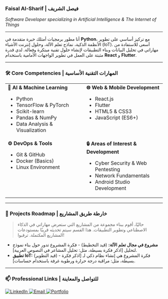 ### Faisal Al-Sharif | فيصل الشريف
*Software Developer specializing in Artificial Intelligence & The Internet of Things*
***

أنا مطور برمجيات أمتلك خبرة متقدمة في **Python**، مع تركيز أساسي على تطوير الأنظمة الذكية، نماذج تعلم الآلة، وحلول إنترنت الأشياء (IoT). أسعى للاستفادة من مهاراتي في تحليل البيانات وبناء التطبيقات لإنشاء حلول تقنية مبتكرة وفعالة. لدي قدرة مثبتة على العمل في تطوير الواجهات الأمامية باستخدام **React** و **Flutter**.

---

### 🛠️ Core Competencies | المهارات التقنية الأساسية

<table>
  <tr>
    <td valign="top" width="50%">
      <strong>🤖 AI & Machine Learning</strong>
      <ul>
        <li>Python</li>
        <li>TensorFlow & PyTorch</li>
        <li>Scikit-learn</li>
        <li>Pandas & NumPy</li>
        <li>Data Analysis & Visualization</li>
      </ul>
    </td>
    <td valign="top" width="50%">
      <strong>🌐 Web & Mobile Development</strong>
      <ul>
        <li>React.js</li>
        <li>Flutter</li>
        <li>HTML5 & CSS3</li>
        <li>JavaScript (ES6+)</li>
      </ul>
    </td>
  </tr>
  <tr>
    <td valign="top" width="50%">
      <strong>⚙️ DevOps & Tools</strong>
      <ul>
        <li>Git & GitHub</li>
        <li>Docker (Basics)</li>
        <li>Linux Environment</li>
      </ul>
    </td>
    <td valign="top" width="50%">
      <strong>🔒 Areas of Interest & Development</strong>
      <ul>
        <li>Cyber Security & Web Pentesting</li>
        <li>Network Fundamentals</li>
        <li>Android Studio Development</li>
      </ul>
    </td>
  </tr>
</table>

---

### 🚀 Projects Roadmap | خارطة طريق المشاريع

> حاليًا، أقوم ببناء مجموعة من المشاريع التي ستعرض مهاراتي في الذكاء الاصطناعي وتطوير التطبيقات. هذا القسم سيتم تحديثه قريبًا بمستودعات المشاريع المكتملة. ترقبوا!

* **مشروع في مجال تعلم الآلة:** (قيد التخطيط) - فكرة المشروع تدور حول بناء نموذج لتحليل [اذكر فكرة بسيطة، مثل: تحليل المشاعر في النصوص العربية].
* **تطبيق IoT:** (قيد التطوير) - فكرة المشروع هي إنشاء نظام ذكي لـ [اذكر فكرة بسيطة، مثل: مراقبة درجة حرارة ورطوبة غرفة باستخدام حساسات].

---

### 📫 Professional Links | للتواصل والمعاينة

<p align="left">
  <a href="[ضع رابط حسابك في لينكدإن هنا]" target="_blank">
    <img src="https://img.shields.io/badge/LinkedIn-0077B5?style=for-the-badge&logo=linkedin&logoColor=white" alt="LinkedIn"/>
  </a>
  <a href="mailto:[ضع بريدك الإلكتروني هنا]">
    <img src="https://img.shields.io/badge/Email-D14836?style=for-the-badge&logo=gmail&logoColor=white" alt="Email"/>
  </a>
  <a href="[ضع رابط موقعك الشخصي أو البورتفوليو هنا]">
    <img src="https://img.shields.io/badge/Portfolio-252525?style=for-the-badge&logo=About.me&logoColor=white" alt="Portfolio"/>
  </a>
</p>
